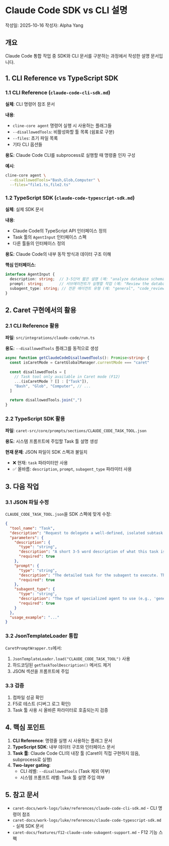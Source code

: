 # Claude Code SDK vs CLI 설명

작성일: 2025-10-16
작성자: Alpha Yang

## 개요

Claude Code 통합 작업 중 SDK와 CLI 문서를 구분하는 과정에서 작성한 설명 문서입니다.

## 1. CLI Reference vs TypeScript SDK

### 1.1 CLI Reference (`claude-code-cli-sdk.md`)

**실체**: CLI 명령어 참조 문서

**내용**:
- `cline-core agent` 명령어 실행 시 사용하는 플래그들
- `--disallowedTools`: 비활성화할 툴 목록 (쉼표로 구분)
- `--files`: 초기 파일 목록
- 기타 CLI 옵션들

**용도**: Claude Code CLI를 subprocess로 실행할 때 명령줄 인자 구성

**예시**:
```bash
cline-core agent \
  --disallowedTools="Bash,Glob,Computer" \
  --files="file1.ts,file2.ts"
```

### 1.2 TypeScript SDK (`claude-code-typescript-sdk.md`)

**실체**: 실제 SDK 문서

**내용**: 
- Claude Code의 TypeScript API 인터페이스 정의
- Task 툴의 `AgentInput` 인터페이스 스펙
- 다른 툴들의 인터페이스 정의

**용도**: Claude Code의 내부 동작 방식과 데이터 구조 이해

**핵심 인터페이스**:
```typescript
interface AgentInput {
  description: string;  // 3-5단어 짧은 설명 (예: "analyze database schema")
  prompt: string;       // 서브에이전트가 실행할 작업 (예: "Review the database schema...")
  subagent_type: string; // 전문 에이전트 유형 (예: "general", "code_review")
}
```

## 2. Caret 구현에서의 활용

### 2.1 CLI Reference 활용

**파일**: `src/integrations/claude-code/run.ts`

**용도**: `--disallowedTools` 플래그를 동적으로 생성
```typescript
async function getClaudeCodeDisallowedTools(): Promise<string> {
  const isCaretMode = CaretGlobalManager.currentMode === "caret"
  
  const disallowedTools = [
    // Task tool only available in Caret mode (F12)
    ...(isCaretMode ? [] : ["Task"]),
    "Bash", "Glob", "Computer", // ...
  ]
  
  return disallowedTools.join(",")
}
```

### 2.2 TypeScript SDK 활용

**파일**: `caret-src/core/prompts/sections/CLAUDE_CODE_TASK_TOOL.json`

**용도**: 시스템 프롬프트에 주입할 Task 툴 설명 생성

**현재 문제**: JSON 파일이 SDK 스펙과 불일치
- ❌ 현재: `task` 파라미터만 사용
- ✅ 올바름: `description`, `prompt`, `subagent_type` 파라미터 사용

## 3. 다음 작업

### 3.1 JSON 파일 수정

`CLAUDE_CODE_TASK_TOOL.json`을 SDK 스펙에 맞게 수정:

```json
{
  "tool_name": "Task",
  "description": "Request to delegate a well-defined, isolated subtask to a specialized AI subagent...",
  "parameters": {
    "description": {
      "type": "string",
      "description": "A short 3-5 word description of what this task is (e.g., 'analyze database schema', 'refactor authentication')",
      "required": true
    },
    "prompt": {
      "type": "string", 
      "description": "The detailed task for the subagent to execute. This should be a clear, well-scoped task...",
      "required": true
    },
    "subagent_type": {
      "type": "string",
      "description": "The type of specialized agent to use (e.g., 'general', 'code_review', 'documentation')",
      "required": true
    }
  },
  "usage_example": "..."
}
```

### 3.2 JsonTemplateLoader 통합

`CaretPromptWrapper.ts`에서:
1. `JsonTemplateLoader.load("CLAUDE_CODE_TASK_TOOL")` 사용
2. 하드코딩된 `getTaskToolDescription()` 메서드 제거
3. JSON 섹션을 프롬프트에 주입

### 3.3 검증

1. 컴파일 성공 확인
2. F5로 테스트 (디버그 로그 확인)
3. Task 툴 사용 시 올바른 파라미터로 호출되는지 검증

## 4. 핵심 포인트

1. **CLI Reference**: 명령줄 실행 시 사용하는 플래그 문서
2. **TypeScript SDK**: 내부 데이터 구조와 인터페이스 문서
3. **Task 툴**: Claude Code CLI의 내장 툴 (Caret이 직접 구현하지 않음, subprocess로 실행)
4. **Two-layer gating**: 
   - CLI 레벨: `--disallowedTools` (Task 제외 여부)
   - 시스템 프롬프트 레벨: Task 툴 설명 주입 여부

## 5. 참고 문서

- `caret-docs/work-logs/luke/references/claude-code-cli-sdk.md` - CLI 명령어 참조
- `caret-docs/work-logs/luke/references/claude-code-typescript-sdk.md` - 실제 SDK 문서
- `caret-docs/features/f12-claude-code-subagent-support.md` - F12 기능 스펙
